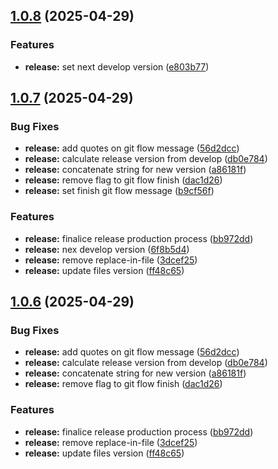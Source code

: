 ## [1.0.8](https://github.com/seicifarre/release-config/compare/1.0.7...1.0.8) (2025-04-29)


### Features

* **release:** set next develop version ([e803b77](https://github.com/seicifarre/release-config/commit/e803b77b21a75e206269c3388446a75af6ca3d65))



## [1.0.7](https://github.com/seicifarre/release-config/compare/v1.0.5...v1.0.7) (2025-04-29)


### Bug Fixes

* **release:** add quotes on git flow message ([56d2dcc](https://github.com/seicifarre/release-config/commit/56d2dcc9ee513aa4e76e881f01224e8031873d5b))
* **release:** calculate release version from develop ([db0e784](https://github.com/seicifarre/release-config/commit/db0e78489719c1ed32144030e631d8d4315574e3))
* **release:** concatenate string for new version ([a86181f](https://github.com/seicifarre/release-config/commit/a86181fb5c2c0a01e730fd53042e49b8123eb566))
* **release:** remove flag to git flow finish ([dac1d26](https://github.com/seicifarre/release-config/commit/dac1d2690644581e190645eb7f9335f5f1e7afeb))
* **release:** set finish git flow message ([b9cf56f](https://github.com/seicifarre/release-config/commit/b9cf56f763f754060d10cd55f872319511e01e6a))


### Features

* **release:** finalice release production process ([bb972dd](https://github.com/seicifarre/release-config/commit/bb972dd45987a0722aa62d1581f0ba480792855e))
* **release:** nex develop version ([6f8b5d4](https://github.com/seicifarre/release-config/commit/6f8b5d42bc54aa93927c32a804ac3f1b229a08d2))
* **release:** remove replace-in-file ([3dcef25](https://github.com/seicifarre/release-config/commit/3dcef25f9073fa31145973d17f01cde46a207a5d))
* **release:** update files version ([ff48c65](https://github.com/seicifarre/release-config/commit/ff48c6591f9988d66c407858c074b42c4828e2e1))



## [1.0.6](https://github.com/seicifarre/release-config/compare/v1.0.5...v1.0.6) (2025-04-29)


### Bug Fixes

* **release:** add quotes on git flow message ([56d2dcc](https://github.com/seicifarre/release-config/commit/56d2dcc9ee513aa4e76e881f01224e8031873d5b))
* **release:** calculate release version from develop ([db0e784](https://github.com/seicifarre/release-config/commit/db0e78489719c1ed32144030e631d8d4315574e3))
* **release:** concatenate string for new version ([a86181f](https://github.com/seicifarre/release-config/commit/a86181fb5c2c0a01e730fd53042e49b8123eb566))
* **release:** remove flag to git flow finish ([dac1d26](https://github.com/seicifarre/release-config/commit/dac1d2690644581e190645eb7f9335f5f1e7afeb))


### Features

* **release:** finalice release production process ([bb972dd](https://github.com/seicifarre/release-config/commit/bb972dd45987a0722aa62d1581f0ba480792855e))
* **release:** remove replace-in-file ([3dcef25](https://github.com/seicifarre/release-config/commit/3dcef25f9073fa31145973d17f01cde46a207a5d))
* **release:** update files version ([ff48c65](https://github.com/seicifarre/release-config/commit/ff48c6591f9988d66c407858c074b42c4828e2e1))



